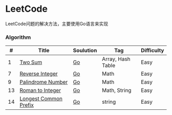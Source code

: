 # LeetCode
LeetCode问题的解决方法，主要使用Go语言来实现
### Algorithm

|   #  |   Title       |   Soulution   |   Tag         |      Difficulty  |
| ---  | ----          | ----          |  ----         |        -----     |
| 1    | [Two Sum](https://leetcode.com/problems/two-sum/description/)       |    [Go](./Algorithm/twoSum.md)      |   Array, Hash Table     |   Easy       |
| 7    | [Reverse Integer](https://leetcode.com/problems/reverse-integer/description/) | [Go](./Algorithm/ReverseInteger.md) | Math | Easy |
| 9    | [Palindrome Number](https://leetcode.com/problems/palindrome-number/description/) | [Go](./Algorithm/PalindromeNumber.md) | Math | Easy |
| 13   | [Roman to Integer](https://leetcode.com/problems/roman-to-integer/description/)  | [Go](./Algorithm/RomanToInteger.md)   | Math, String | Easy |
|  14  | [Longest Common Prefix](https://leetcode.com/problems/longest-common-prefix/description/) | [Go](./Algorithm/LongestCommonPrefix.md) | string | Easy
